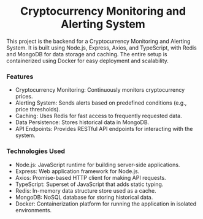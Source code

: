 <h1 align='center'>Cryptocurrency Monitoring and Alerting System</h1>

This project is the backend for a Cryptocurrency Monitoring and Alerting System. It is built using Node.js, Express, Axios, and TypeScript, with Redis and MongoDB for data storage and caching. The entire setup is containerized using Docker for easy deployment and scalability.

<h3>Features</h3>

- Cryptocurrency Monitoring: Continuously monitors cryptocurrency prices.
- Alerting System: Sends alerts based on predefined conditions (e.g., price thresholds).
- Caching: Uses Redis for fast access to frequently requested data.
- Data Persistence: Stores historical data in MongoDB.
- API Endpoints: Provides RESTful API endpoints for interacting with the system.

<h3>Technologies Used</h3>

- Node.js: JavaScript runtime for building server-side applications.
- Express: Web application framework for Node.js.
- Axios: Promise-based HTTP client for making API requests.
- TypeScript: Superset of JavaScript that adds static typing.
- Redis: In-memory data structure store used as a cache.
- MongoDB: NoSQL database for storing historical data.
- Docker: Containerization platform for running the application in isolated environments.
